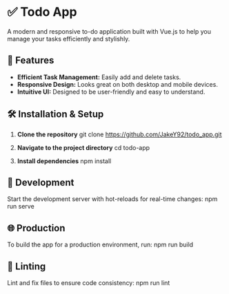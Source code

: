 # ✅ Todo App

A modern and responsive to-do application built with Vue.js to help you manage your tasks efficiently and stylishly.


## 🚀 Features

- **Efficient Task Management:** Easily add and delete tasks.
- **Responsive Design:** Looks great on both desktop and mobile devices.
- **Intuitive UI:** Designed to be user-friendly and easy to understand.

## 🛠 Installation & Setup

1. **Clone the repository**
   git clone https://github.com/JakeY92/todo_app.git

2. **Navigate to the project directory**
   cd todo-app

3. **Install dependencies**
   npm install


## 🔧 Development

Start the development server with hot-reloads for real-time changes:
npm run serve

## 🌐 Production

To build the app for a production environment, run:
npm run build

## 🧼 Linting

Lint and fix files to ensure code consistency:
npm run lint
